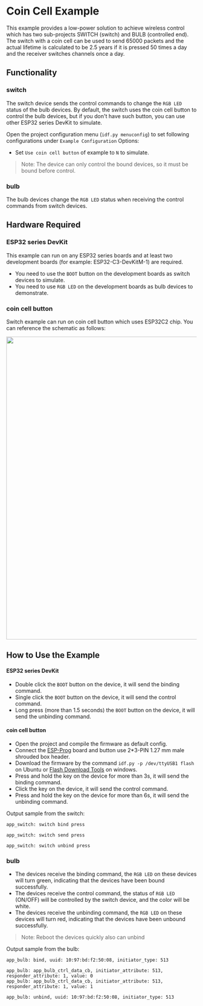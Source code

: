 # Coin Cell Example

This example provides a low-power solution to achieve wireless control which has two sub-projects SWITCH (switch) and BULB (controlled end). The switch with a coin cell can be used to send 65000 packets and the actual lifetime is calculated to be 2.5 years if it is pressed 50 times a day and the receiver switches channels once a day.

## Functionality

### switch

The switch device sends the control commands to change the `RGB LED` status of the bulb devices. By default, the switch uses the coin cell button to control the bulb devices, but if you don't have such button, you can use other ESP32 series DevKit to simulate.

Open the project configuration menu (`idf.py menuconfig`) to set following configurations under `Example Configuration` Options: 

* Set `Use coin cell button` of example to `N` to simulate.

> Note: The device can only control the bound devices, so it must be bound before control.

### bulb

The bulb devices change the `RGB LED` status when receiving the control commands from switch devices.

## Hardware Required

### ESP32 series DevKit

This example can run on any ESP32 series boards and at least two development boards (for example: ESP32-C3-DevKitM-1) are required. 

- You need to use the `BOOT` button on the development boards as switch devices to simulate.
- You need to use `RGB LED` on the development boards as bulb devices to demonstrate.

### coin cell button

Switch example can run on coin cell button which uses ESP32C2 chip. You can reference the schematic as follows:

<img src="https://github.com/espressif/esp-now/tree/master/examples/coin_cell_demo/switch/docs/coin_cell_schematic.png" width="800">

## How to Use the Example

#### ESP32 series DevKit

- Double click the `BOOT` button on the device, it will send the binding command.
- Single click the `BOOT` button on the device, it will send the control command.
- Long press (more than 1.5 seconds) the `BOOT` button on the device, it will send the unbinding command.

#### coin cell button

- Open the project and compile the firmware as default config.
- Connect the [ESP-Prog](https://espressif-docs.readthedocs-hosted.com/projects/esp-dev-kits/en/latest/other/esp-prog/index.html#) board and button use 2*3-PIN 1.27 mm male shrouded box header.
- Download the firmware by the command `idf.py -p /dev/ttyUSB1 flash` on Ubuntu or [Flash Download Tools](https://www.espressif.com/sites/default/files/tools/flash_download_tool_3.9.4.zip) on windows.
- Press and hold the key on the device for more than 3s, it will send the binding command.
- Click the key on the device, it will send the control command.
- Press and hold the key on the device for more than 6s, it will send the unbinding command.

Output sample from the switch:

```
app_switch: switch bind press
```

```
app_switch: switch send press
```

```
app_switch: switch unbind press
```

### bulb

- The devices receive the binding command, the `RGB LED` on these devices will turn green, indicating that the devices have been bound successfully.
- The devices receive the control command, the status of `RGB LED` (ON/OFF) will be controlled by the switch device, and the color will be white.
- The devices receive the unbinding command, the `RGB LED` on these devices will turn red, indicating that the devices have been unbound successfully.

> Note: Reboot the devices quickly also can unbind

Output sample from the bulb:

```
app_bulb: bind, uuid: 10:97:bd:f2:50:08, initiator_type: 513
```

```
app_bulb: app_bulb_ctrl_data_cb, initiator_attribute: 513, responder_attribute: 1, value: 0
app_bulb: app_bulb_ctrl_data_cb, initiator_attribute: 513, responder_attribute: 1, value: 1
```

```
app_bulb: unbind, uuid: 10:97:bd:f2:50:08, initiator_type: 513
```